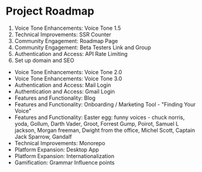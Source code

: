 # Project Roadmap

1. Voice Tone Enhancements: Voice Tone 1.5
2. Technical Improvements: SSR Counter
3. Community Engagement: Roadmap Page
4. Community Engagement: Beta Testers Link and Group
5. Authentication and Access: API Rate Limiting
6. Set up domain and SEO

- Voice Tone Enhancements: Voice Tone 2.0
- Voice Tone Enhancements: Voice Tone 3.0
- Authentication and Access: Mail Login
- Authentication and Access: Gmail Login
- Features and Functionality: Blog
- Features and Functionality: Onboarding / Marketing Tool - "Finding Your Voice"
- Features and Functionality: Easter egg: funny voices - chuck norris, yoda, Gollum, Darth <exhales> Vader, Groot, Forrest Gump, Poirot, Samuel L jackson, Morgan freeman, Dwight from the office, Michel Scott, Captain Jack Sparrow, Gandalf
- Technical Improvements: Monorepo
- Platform Expansion: Desktop App
- Platform Expansion: Internationalization
- Gamification: Grammar Influence points
